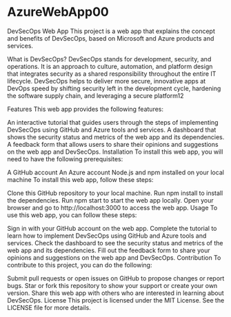 # AzureWebApp00

DevSecOps Web App
This project is a web app that explains the concept and benefits of DevSecOps, based on Microsoft and Azure products and services.

What is DevSecOps?
DevSecOps stands for development, security, and operations. It is an approach to culture, automation, and platform design that integrates security as a shared responsibility throughout the entire IT lifecycle. DevSecOps helps to deliver more secure, innovative apps at DevOps speed by shifting security left in the development cycle, hardening the software supply chain, and leveraging a secure platform12

Features
This web app provides the following features:

An interactive tutorial that guides users through the steps of implementing DevSecOps using GitHub and Azure tools and services.
A dashboard that shows the security status and metrics of the web app and its dependencies.
A feedback form that allows users to share their opinions and suggestions on the web app and DevSecOps.
Installation
To install this web app, you will need to have the following prerequisites:

A GitHub account
An Azure account
Node.js and npm installed on your local machine
To install this web app, follow these steps:

Clone this GitHub repository to your local machine.
Run npm install to install the dependencies.
Run npm start to start the web app locally.
Open your browser and go to http://localhost:3000 to access the web app.
Usage
To use this web app, you can follow these steps:

Sign in with your GitHub account on the web app.
Complete the tutorial to learn how to implement DevSecOps using GitHub and Azure tools and services.
Check the dashboard to see the security status and metrics of the web app and its dependencies.
Fill out the feedback form to share your opinions and suggestions on the web app and DevSecOps.
Contribution
To contribute to this project, you can do the following:

Submit pull requests or open issues on GitHub to propose changes or report bugs.
Star or fork this repository to show your support or create your own version.
Share this web app with others who are interested in learning about DevSecOps.
License
This project is licensed under the MIT License. See the LICENSE file for more details.
